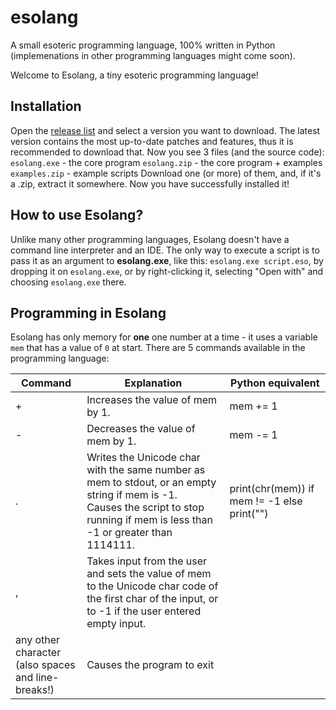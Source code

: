 # esolang
A small esoteric programming language, 100% written in Python (implemenations in other programming languages might come soon).

Welcome to Esolang, a tiny esoteric programming language!

## Installation
Open the <a href="https://github.com/Earth-And-Moon/esolang/releases/">release list</a> and select a version you want to download.
The latest version contains the most up-to-date patches and features, thus it is recommended to download that.
Now you see 3 files (and the source code):
`esolang.exe` - the core program
`esolang.zip` - the core program + examples
`examples.zip` - example scripts
Download one (or more) of them, and, if it's a .zip, extract it somewhere.
Now you have successfully installed it!

## How to use Esolang?
Unlike many other programming languages, Esolang doesn't have a command line interpreter and an IDE.
The only way to execute a script is to pass it as an argument to <b>esolang.exe</b>, like this:
`esolang.exe script.eso`, by dropping it on `esolang.exe`, or by right-clicking it, selecting "Open with" and choosing `esolang.exe` there.

## Programming in Esolang
Esolang has only memory for **one** one number at a time - it uses a variable `mem` that has a value of `0` at start.
There are 5 commands available in the programming language:

<table>
  <thead>
    <tr>
      <th>Command</th>
      <th>Explanation</th>
      <th>Python equivalent</th>
    </tr>
  </thead>
  <tbody>
    <tr>
      <td>+</td><td>Increases the value of mem by 1.</td><td>mem += 1</td>
    </tr>
    <tr>
      <td>-</td><td>Decreases the value of mem by 1.</td><td>mem -= 1</td>
    </tr>
    <tr>
      <td>.</td><td>Writes the Unicode char with the same number as mem to stdout, or an empty string if mem is -1.<br>Causes the script to stop running if mem is less than -1 or greater than 1114111.</td>
      <td>print(chr(mem)) if mem != -1 else print("")</td>
    </tr>
    <tr>
      <td>,</td><td>Takes input from the user and sets the value of mem to the Unicode char code of the first char of the input, or to -1 if the user entered empty input.</td>
    </tr>
    <tr>
      <td>any other character<br>(also spaces and line-breaks!)</td><td>Causes the program to exit</td>
    </tr>
  </tbody>
</table>









